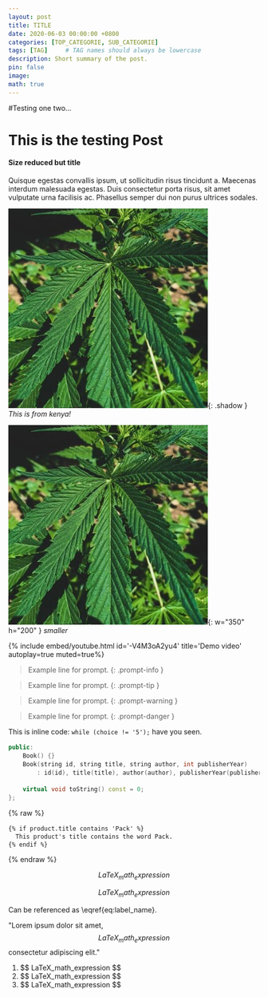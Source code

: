 ```yaml
---
layout: post
title: TITLE
date: 2020-06-03 00:00:00 +0800
categories: [TOP_CATEGORIE, SUB_CATEGORIE]
tags: [TAG]     # TAG names should always be lowercase
description: Short summary of the post.
pin: false
image: 
math: true
---
```



#Testing one two...



<h1>This is the testing Post</h1>
<h4>Size reduced but title</h4>
Quisque egestas convallis ipsum, ut sollicitudin risus tincidunt a. Maecenas interdum malesuada egestas. Duis consectetur porta risus, sit amet vulputate urna facilisis ac. Phasellus semper dui non purus ultrices sodales. 



![Desktop View](/assets/maerih.webp){: .shadow } 
_This is from kenya!_

![Desktop View](/assets/maerih.webp){: w="350" h="200" }
_smaller_


{% include embed/youtube.html id='-V4M3oA2yu4' title='Demo video' autoplay=true muted=true%}


> Example line for prompt.
{: .prompt-info }

> Example line for prompt.
{: .prompt-tip }


> Example line for prompt.
{: .prompt-warning }


> Example line for prompt.
{: .prompt-danger }


This is inline code:  `while (choice != '5');` have you seen.

```cpp
public:
    Book() {}
    Book(string id, string title, string author, int publisherYear)
        : id(id), title(title), author(author), publisherYear(publisherYear) {}

    virtual void toString() const = 0;
};
```


{% raw %}
```liquid
{% if product.title contains 'Pack' %}
  This product's title contains the word Pack.
{% endif %}
```
{% endraw %}


<!-- Block math, keep all blank lines -->

$$
LaTeX_math_expression
$$

<!-- Equation numbering, keep all blank lines  -->

$$
\begin{equation}
  LaTeX_math_expression
  \label{eq:label_name}
\end{equation}
$$

Can be referenced as \eqref{eq:label_name}.

<!-- Inline math in lines, NO blank lines -->

"Lorem ipsum dolor sit amet, $$ LaTeX_math_expression $$ consectetur adipiscing elit."

<!-- Inline math in lists, escape the first `$` -->

1. \$$ LaTeX_math_expression $$
2. \$$ LaTeX_math_expression $$
3. \$$ LaTeX_math_expression $$

